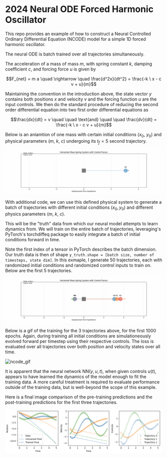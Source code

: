 # 2024 Neural ODE Forced Harmonic Oscillator
This repo provides an example of how to construct a Neural Controlled Ordinary Differential Equation (NCODE) model for a simple 1D forced harmonic oscillator. 

The neural ODE is batch trained over all trajectories simultaneously. 

The acceleration of a mass of mass $m$, with spring constant $k$, damping coefficient $c$, and forcing force $u$ is given by

$$F_{net} = m a \quad \rightarrow \quad \frac{d^2x}{dt^2} = \frac{-k \ x - c v + u}{m}$$

Maintaining the convention in the introduction above, the state vector $y$ contains both positions $x$ and velocity $v$ and the forcing function $u$ are the input controls. We then do the standard procedure of reducing the second order differential equation into two first order differential equations as

$$\frac{dx}{dt} = v \quad \quad \text{and} \quad \quad \frac{dv}{dt} = \frac{-k \ x - c v + u}{m}$$

Below is an aniamtion of one mass with certain initial conditions ($x_0$, $y_0$) and physical parameters ($m, \ k, \ c$) undergoing its $t_f=5$ second trajectory.

![1mass](output/single_mass_spring.gif)

With additional code, we can use this defined physical system to generate a batch of trajectories with different initial conditions ($x_0, y_0$) and different physics parameters ($m, \ k, \ c$). 

This will be the "truth" data from which our neural model attempts to learn dynamics from. We will train on the entire batch of trajectories, leveraging's PyTorch's torchdiffeq package to easily integrate a batch of initial conditions forward in time. 

 Note the first index of a tensor in PyTorch describes the batch dimension. Our truth data is then of shape `y_truth.shape = [batch size, number of timesteps, state dim]`. In this exmaple, I generate 50 trajectories, each with randomized initial conditions and randomized control inputs to train on. Below are the first 5 trajectories. 


![5mass](output/five_mass_spring.gif)


Below is a gif of the training for the 3 trajectories above, for the first 1000 epochs. Again, during training all initial conditions are simulationeously evolved forward per timestep using their respective controls. The loss is evaluated over all trajectories over both position and velocity states over all time. 


![ncode_gif](output/ncode.gif)

It is apparent that the neural network $\mathrm{NN}(y,u,t)$, when given controls $u(t)$, appears to have learned the dynamics of the model enough to fit the training data. A more careful treatment is required to evaluate performance outside of the training data, but is well-beyond the scope of this example. 

Here is a final image comparison of the pre-training predictions and the post-training predictions for the first three trajectories. 

![ncode_trained](output/trained_vs_untrained.png)